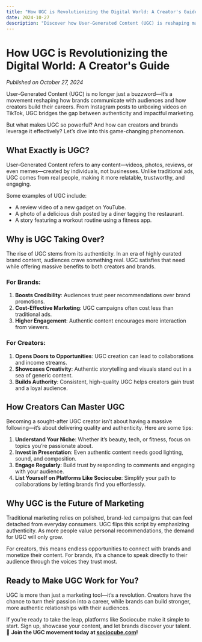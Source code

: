 ```yaml
---
title: "How UGC is Revolutionizing the Digital World: A Creator's Guide"
date: 2024-10-27
description: "Discover how User-Generated Content (UGC) is reshaping marketing, empowering creators, and transforming the way brands connect with audiences."
---
```


# How UGC is Revolutionizing the Digital World: A Creator's Guide

*Published on October 27, 2024*

User-Generated Content (UGC) is no longer just a buzzword—it’s a movement reshaping how brands communicate with audiences and how creators build their careers. From Instagram posts to unboxing videos on TikTok, UGC bridges the gap between authenticity and impactful marketing.

But what makes UGC so powerful? And how can creators and brands leverage it effectively? Let’s dive into this game-changing phenomenon.

## What Exactly is UGC?

User-Generated Content refers to any content—videos, photos, reviews, or even memes—created by individuals, not businesses. Unlike traditional ads, UGC comes from real people, making it more relatable, trustworthy, and engaging.

Some examples of UGC include:
- A review video of a new gadget on YouTube.
- A photo of a delicious dish posted by a diner tagging the restaurant.
- A story featuring a workout routine using a fitness app.

## Why is UGC Taking Over?

The rise of UGC stems from its authenticity. In an era of highly curated brand content, audiences crave something real. UGC satisfies that need while offering massive benefits to both creators and brands.

### For Brands:
1. **Boosts Credibility**: Audiences trust peer recommendations over brand promotions.
2. **Cost-Effective Marketing**: UGC campaigns often cost less than traditional ads.
3. **Higher Engagement**: Authentic content encourages more interaction from viewers.

### For Creators:
1. **Opens Doors to Opportunities**: UGC creation can lead to collaborations and income streams.
2. **Showcases Creativity**: Authentic storytelling and visuals stand out in a sea of generic content.
3. **Builds Authority**: Consistent, high-quality UGC helps creators gain trust and a loyal audience.

## How Creators Can Master UGC

Becoming a sought-after UGC creator isn’t about having a massive following—it’s about delivering quality and authenticity. Here are some tips:

1. **Understand Your Niche**: Whether it’s beauty, tech, or fitness, focus on topics you’re passionate about.
2. **Invest in Presentation**: Even authentic content needs good lighting, sound, and composition.
3. **Engage Regularly**: Build trust by responding to comments and engaging with your audience.
4. **List Yourself on Platforms Like Sociocube**: Simplify your path to collaborations by letting brands find you effortlessly.

## Why UGC is the Future of Marketing

Traditional marketing relies on polished, brand-led campaigns that can feel detached from everyday consumers. UGC flips this script by emphasizing authenticity. As more people value personal recommendations, the demand for UGC will only grow.

For creators, this means endless opportunities to connect with brands and monetize their content. For brands, it’s a chance to speak directly to their audience through the voices they trust most.

## Ready to Make UGC Work for You?

UGC is more than just a marketing tool—it’s a revolution. Creators have the chance to turn their passion into a career, while brands can build stronger, more authentic relationships with their audiences.

If you’re ready to take the leap, platforms like Sociocube make it simple to start. Sign up, showcase your content, and let brands discover your talent.  
🚀 **Join the UGC movement today at [sociocube.com](https://sociocube.com)!**
